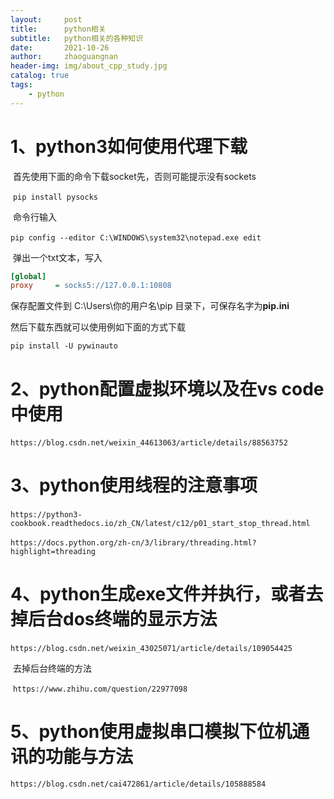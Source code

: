 ```yaml
---
layout:     post
title:      python相关
subtitle:   python相关的各种知识
date:       2021-10-26
author:     zhaoguangnan
header-img: img/about_cpp_study.jpg
catalog: true
tags:
    - python
---
```


# 1、python3如何使用代理下载

​	首先使用下面的命令下载socket先，否则可能提示没有sockets

​	`pip install pysocks`

​	 命令行输入

​	`pip config --editor C:\WINDOWS\system32\notepad.exe edit`

​	弹出一个txt文本，写入

```ini
[global]
proxy     = socks5://127.0.0.1:10808
```

保存配置文件到 C:\Users\你的用户名\pip 目录下，可保存名字为**pip.ini**

然后下载东西就可以使用例如下面的方式下载

`pip install -U pywinauto`

# 2、python配置虚拟环境以及在vs code中使用

​	`https://blog.csdn.net/weixin_44613063/article/details/88563752`
# 3、python使用线程的注意事项

​	`https://python3-cookbook.readthedocs.io/zh_CN/latest/c12/p01_start_stop_thread.html`

​	`https://docs.python.org/zh-cn/3/library/threading.html?highlight=threading`

# 4、python生成exe文件并执行，或者去掉后台dos终端的显示方法

​	`https://blog.csdn.net/weixin_43025071/article/details/109054425`

​	去掉后台终端的方法

​	`https://www.zhihu.com/question/22977098`

# 5、python使用虚拟串口模拟下位机通讯的功能与方法

`https://blog.csdn.net/cai472861/article/details/105888584`













​		
















